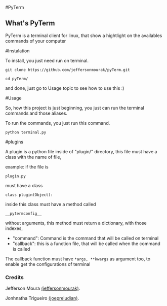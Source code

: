 #PyTerm

## What's PyTerm ##

PyTerm is a terminal client for linux, that show a hightlight on the availables commands of your computer

#Instalation

To install, you just need run on terminal.

``` git clone https://github.com/jeffersonmourak/pyTerm.git ```

``` cd pyTerm/ ```

and done, just go to Usage topic to see how to use this :)

#Usage

So, how this project is just beginning, you just can run the terminal commands and those aliases.

To run the commands, you just run this command.

``` python terminal.py ```

#plugins

A plugin is a python file inside of "plugin/" directory, this file must have a class with the name of file,

example: if the file is 

```plugin.py```

must have a class 

```class plugin(Object):```

inside this class must have a method called 

```__pytermconfig__```

without arguments, this method must return a dictionary, with those indexes, 

* "command": Command is the command that will be called on terminal
* "callback": this is a function file, that will be called when the command is called

The callback function must have ``` *args, **kwargs ``` as argument too, to enable get the configurations of terminal

### Credits ###

Jefferson Moura [(jeffersonmourak)](https://github.com/jeffersonmourak).

Jonhnatha Trigueiro [(joepreludian)](https://github.com/joepreludian).